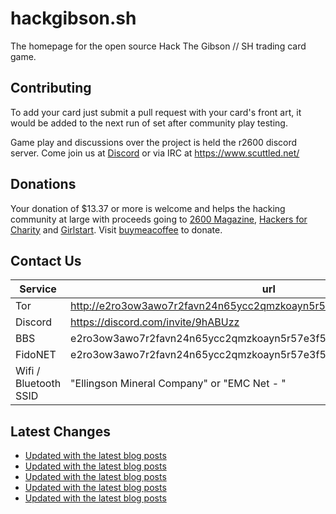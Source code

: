 # hackgibson.sh
The homepage for the open source Hack The Gibson // SH trading card game.


## Contributing

To add your card just submit a pull request with your card's front art, it would be added to the next run of set after community play testing.

Game play and discussions over the project is held the r2600 discord server. Come join us at [Discord](https://discord.com/invite/9hABUzz) or via IRC at https://www.scuttled.net/


## Donations

Your donation of $13.37 or more is welcome and helps the hacking community at large with proceeds going to [2600 Magazine](https://2600.com/), [Hackers for Charity](https://hackersforcharity.org) and [Girlstart](https://girlstart.org).  Visit [buymeacoffee](https://www.buymeacoffee.com/hackgibson.sh) to donate.


## Contact Us

Service | url
-|-
Tor | http://e2ro3ow3awo7r2favn24n65ycc2qmzkoayn5r57e3f56nvjwdcgg32ad.onion
Discord | https://discord.com/invite/9hABUzz
BBS | e2ro3ow3awo7r2favn24n65ycc2qmzkoayn5r57e3f56nvjwdcgg32ad.onion:23
FidoNET | e2ro3ow3awo7r2favn24n65ycc2qmzkoayn5r57e3f56nvjwdcgg32ad.onion:24554
Wifi / Bluetooth SSID | "Ellingson Mineral Company" or "EMC Net - <fidonet address>"

## Latest Changes
<!-- BLOG-POST-LIST:START -->
- [Updated with the latest blog posts](https://github.com/DFW2600/hackgibson.sh/commit/891432828046f09ac445a375a65b96f44b63e74a)
- [Updated with the latest blog posts](https://github.com/DFW2600/hackgibson.sh/commit/2345b3df2848cfda7503b00c7daf6aeb103a21ff)
- [Updated with the latest blog posts](https://github.com/DFW2600/hackgibson.sh/commit/08be58432f84b7a3f5ea1b20b97f4ecb8f2ccf0a)
- [Updated with the latest blog posts](https://github.com/DFW2600/hackgibson.sh/commit/4387f6501045440ed926fba4ec2add0ff9d483d6)
- [Updated with the latest blog posts](https://github.com/DFW2600/hackgibson.sh/commit/722bc351f23a4b7c08713888af56c7414faf8286)
<!-- BLOG-POST-LIST:END -->
